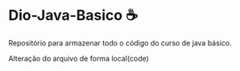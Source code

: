 # Dio-Java-Basico :coffee:
Repositório para armazenar todo o código do curso de java básico.

Alteração do arquivo de forma local(code)

